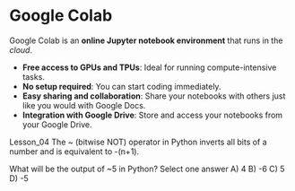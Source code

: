 # Google Colab

Google Colab is an **online Jupyter notebook environment** that runs in the *cloud*.

* **Free access to GPUs and TPUs**: Ideal for running compute-intensive tasks.
*  **No setup required**: You can start coding immediately.
* **Easy sharing and collaboration**: Share your notebooks with others just like you would with Google Docs.
* **Integration with Google Drive**: Store and access your notebooks from your Google Drive.

Lesson_04
The ~ (bitwise NOT) operator in Python inverts all bits of a number and is equivalent to -(n+1).

What will be the output of ~5 in Python?
Select one answer
A) 4
B) -6
C) 5
D) -5
